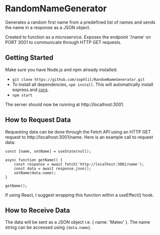 # RandomNameGenerator

Generates a random first name from a predefined list of names and sends the name in a response as a JSON object.

Created to function as a microservice. Exposes the endpoint '/name' on PORT 3001 to communicate through HTTP GET requests.

## Getting Started

Make sure you have Node.js and npm already installed.
- `git clone https://github.com/sophlil/RandomNameGenerator.git`
- To install all dependencies, `npm install`. This will automatically install express and [cors](https://www.npmjs.com/package/cors).
- `npm start`

The server should now be running at http://localhost:3001.

## How to Request Data

Requesting data can be done through the Fetch API using an HTTP GET request to http://localhost:3001/name. Here is an example call to request data:

```   
const [name, setName] = useState(null);

async function getName() {
    const response = await fetch('http://localhost:3001/name');
    const data = await response.json();
    setName(data.name);
}

getName();
```

  If using React, I suggest wrapping this function within a useEffect() hook.

  ## How to Receive Data

  The data will be sent as a JSON object i.e. { name: 'Mateo' }. The name string can be accessed using 
  `{data.name}`.

